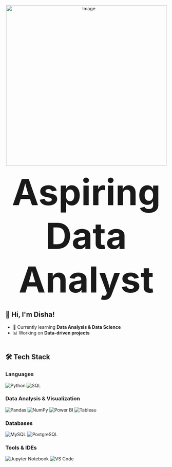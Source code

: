 
<p align="center">
    <img src="https://github.com/user-attachments/assets/97f0b6cd-d1ae-421d-b10f-0a4dc12f972d" alt="Image" width="500"/>
</p>
<p align="center">
    <strong><span style="font-size: 7rem" >Aspiring Data Analyst</span></strong>
</p>


## 👋 Hi, I'm Disha!  
- 🌱 Currently learning **Data Analysis & Data Science**  
- 📊 Working on **Data-driven projects** <br><br>

## 🛠 Tech Stack  
### Languages  
![Python](https://img.shields.io/badge/Python-3776AB?style=for-the-badge&logo=python&logoColor=white)  ![SQL](https://img.shields.io/badge/SQL-4479A1?style=for-the-badge&logo=mysql&logoColor=white)  

### Data Analysis & Visualization  
![Pandas](https://img.shields.io/badge/Pandas-150458?style=for-the-badge&logo=pandas&logoColor=white)  ![NumPy](https://img.shields.io/badge/NumPy-013243?style=for-the-badge&logo=numpy&logoColor=white)  ![Power BI](https://img.shields.io/badge/Power%20BI-F2C811?style=for-the-badge&logo=powerbi&logoColor=black)  ![Tableau](https://img.shields.io/badge/Tableau-E97627?style=for-the-badge&logo=tableau&logoColor=white)  

### Databases  
![MySQL](https://img.shields.io/badge/MySQL-4479A1?style=for-the-badge&logo=mysql&logoColor=white)  ![PostgreSQL](https://img.shields.io/badge/PostgreSQL-316192?style=for-the-badge&logo=postgresql&logoColor=white)  

### Tools & IDEs  
![Jupyter Notebook](https://img.shields.io/badge/Jupyter-F37626?style=for-the-badge&logo=jupyter&logoColor=white)  ![VS Code](https://img.shields.io/badge/VS%20Code-007ACC?style=for-the-badge&logo=visualstudiocode&logoColor=white) <br>



